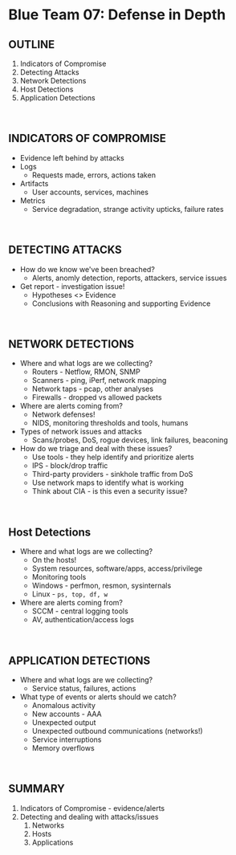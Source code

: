 # Blue Team 07: Defense in Depth

## OUTLINE
1. Indicators of Compromise
2. Detecting Attacks
3. Network Detections
4. Host Detections
5. Application Detections

<br>

## INDICATORS OF COMPROMISE
- Evidence left behind by attacks
- Logs
    - Requests made, errors, actions taken
- Artifacts
    - User accounts, services, machines
- Metrics
    - Service degradation, strange activity upticks, failure rates

<br>

## DETECTING ATTACKS
- How do we know we've been breached?
    - Alerts, anomly detection, reports, attackers, service issues
- Get report - investigation issue!
    - Hypotheses <> Evidence
    - Conclusions with Reasoning and supporting Evidence

<br>

## NETWORK DETECTIONS
- Where and what logs are we collecting?
    - Routers - Netflow, RMON, SNMP
    - Scanners - ping, iPerf, network mapping
    - Network taps - pcap, other analyses
    - Firewalls - dropped vs allowed packets
- Where are alerts coming from?
    - Network defenses!
    - NIDS, monitoring thresholds and tools, humans
- Types of network issues and attacks
    - Scans/probes, DoS, rogue devices, link failures, beaconing
- How do we triage and deal with these issues?
    - Use tools - they help identify and prioritize alerts
    - IPS - block/drop traffic
    - Third-party providers - sinkhole traffic from DoS
    - Use network maps to identify what is working
    - Think about CIA - is this even a security issue?

<br>

## Host Detections
- Where and what logs are we collecting?
    - On the hosts!
    - System resources, software/apps, access/privilege
    - Monitoring tools
    - Windows - perfmon, resmon, sysinternals
    - Linux - `ps, top, df, w`
- Where are alerts coming from?
    - SCCM - central logging tools
    - AV, authentication/access logs

<br>

##  APPLICATION DETECTIONS
- Where and what logs are we collecting?
    - Service status, failures, actions
- What type of events or alerts should we catch?
    - Anomalous activity
    - New accounts - AAA
    - Unexpected output
    - Unexpected outbound communications (networks!)
    - Service interruptions
    - Memory overflows

<br>

## SUMMARY
1. Indicators of Compromise - evidence/alerts
2. Detecting and dealing with attacks/issues
    1. Networks
    2. Hosts
    3. Applications